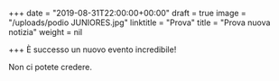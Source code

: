 +++
date = "2019-08-31T22:00:00+00:00"
draft = true
image = "/uploads/podio JUNIORES.jpg"
linktitle = "Prova"
title = "Prova nuova notizia"
weight = nil

+++
È successo un nuovo evento incredibile!

Non ci potete credere.